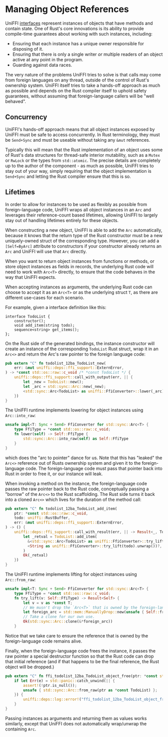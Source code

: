 # Managing Object References

UniFFI [interfaces](../udl/interfaces.md) represent instances of objects
that have methods and contain state. One of Rust's core innovations
is its ability to provide compile-time guarantees about working with such instances,
including:

* Ensuring that each instance has a unique owner responsible for disposing of it.
* Ensuring that there is only a single writer *or* multiple readers of an object
  active at any point in the program.
* Guarding against data races.

The very nature of the problems UniFFI tries to solve is that calls may come
from foreign languages on any thread, outside of the control of Rust's ownership
system. UniFFI itself tries to take a hands-off approach as much as possible and
depends on the Rust compiler itself to uphold safety guarantees, without assuming
that foreign-language callers will be "well behaved".

## Concurrency

UniFFI's hands-off approach means that all object instances exposed by UniFFI must be safe to
access concurrently. In Rust terminology, they must be `Send+Sync` and must be useable
without taking any `&mut` references.

Typically this will mean that the Rust implementation of an object uses some of Rust's
data structures for thread-safe interior mutability, such as a `Mutex` or `RwLock` or
the types from `std::atomic`. The precise details are completely up to the author
of the component - as much as possible, UniFFI tries to stay out of your way, simply requiring
that the object implementation is `Send+Sync` and letting the Rust compiler ensure that
this is so.

## Lifetimes

In order to allow for instances to be used as flexibly as possible from foreign-language code,
UniFFI wraps all object instances in an `Arc` and leverages their reference-count based lifetimes,
allowing UniFFI to largely stay out of handling lifetimes entirely for these objects.

When constructing a new object, UniFFI is able to add the `Arc` automatically, because it
knows that the return type of the Rust constructor must be a new uniquely-owned struct of
the corresponding type. However, you can add a `[Self=ByArc]` attribute to constructors if
your constructor already returns an `Arc` and UniFFI will use that `Arc` directly.

When you want to return object instances from functions or methods, or store object instances
as fields in records, the underlying Rust code will need to work with `Arc<T>` directly, to ensure
that the code behaves in the way that UniFFI expects.

When accepting instances as arguments, the underlying Rust code can choose to accept it as an `Arc<T>`
or as the underlying struct `T`, as there are different use-cases for each scenario.

For example, given a interface definition like this:

```idl
interface TodoList {
    constructor();
    void add_item(string todo);
    sequence<string> get_items();
};
```

On the Rust side of the generated bindings, the instance constructor will create an instance of the
corresponding `TodoList` Rust struct, wrap it in an `Arc<>` and return the Arc's raw pointer to the
foreign language code:

```rust
pub extern "C" fn todolist_12ba_TodoList_new(
    err: &mut uniffi::deps::ffi_support::ExternError,
) -> *const std::os::raw::c_void /* *const TodoList */ {
    uniffi::deps::ffi_support::call_with_output(err, || {
        let _new = TodoList::new();
        let _arc = std::sync::Arc::new(_new);
        <std::sync::Arc<TodoList> as uniffi::FfiConverter>::lower(_arc)
    })
}
```

The UniFFI runtime implements lowering for object instances using `Arc::into_raw`:

```rust
unsafe impl<T: Sync + Send> FfiConverter for std::sync::Arc<T> {
    type FfiType = *const std::os::raw::c_void;
    fn lower(self) -> Self::FfiType {
        std::sync::Arc::into_raw(self) as Self::FfiType
    }
}
```

which does the "arc to pointer" dance for us. Note that this has "leaked" the
`Arc<>` reference out of Rusts ownership system and given it to the foreign-language code.
The foreign-language code must pass that pointer back into Rust in order to free it,
or our instance will leak.

When invoking a method on the instance, the foreign-language code passes the
raw pointer back to the Rust code, conceptually passing a "borrow" of the `Arc<>` to
the Rust scaffolding. The Rust side turns it back into a cloned `Arc<>` which
lives for the duration of the method call:

```rust
pub extern "C" fn todolist_12ba_TodoList_add_item(
    ptr: *const std::os::raw::c_void,
    todo: uniffi::RustBuffer,
    err: &mut uniffi::deps::ffi_support::ExternError,
) -> () {
    uniffi::deps::ffi_support::call_with_result(err, || -> Result<_, TodoError> {
        let _retval = TodoList::add_item(
          &<std::sync::Arc<TodoList> as uniffi::FfiConverter>::try_lift(ptr).unwrap(),
          <String as uniffi::FfiConverter>::try_lift(todo).unwrap())?,
        )
        Ok(_retval)
    })
}
```

The UniFFI runtime implements lifting for object instances using `Arc::from_raw`:

```rust
unsafe impl<T: Sync + Send> FfiConverter for std::sync::Arc<T> {
    type FfiType = *const std::os::raw::c_void;
    fn try_lift(v: Self::FfiType) -> Result<Self> {
        let v = v as *const T;
        // We musn't drop the `Arc<T>` that is owned by the foreign-language code.
        let foreign_arc = std::mem::ManuallyDrop::new(unsafe { Self::from_raw(v) });
        // Take a clone for our own use.
        Ok(std::sync::Arc::clone(&*foreign_arc))
    }
```

Notice that we take care to ensure the reference that is owned by the foreign-language
code remains alive.

Finally, when the foreign-language code frees the instance, it
passes the raw pointer a special destructor function so that the Rust code can
drop that initial reference (and if that happens to be the final reference,
the Rust object will be dropped.)

```rust
pub extern "C" fn ffi_todolist_12ba_TodoList_object_free(ptr: *const std::os::raw::c_void) {
    if let Err(e) = std::panic::catch_unwind(|| {
        assert!(!ptr.is_null());
        unsafe { std::sync::Arc::from_raw(ptr as *const TodoList) };
    }) {
        uniffi::deps::log::error!("ffi_todolist_12ba_TodoList_object_free panicked: {:?}", e);
    }
}
```

Passing instances as arguments and returning them as values works similarly, except that
UniFFI does not automatically wrap/unwrap the containing `Arc`.
